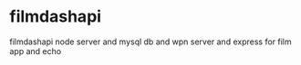 # filmdashapi
filmdashapi node server and mysql db and wpn server and express for film app and echo

